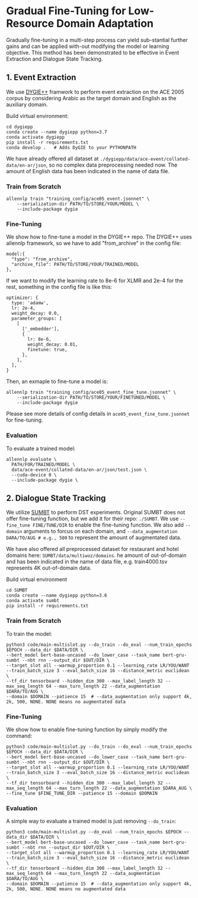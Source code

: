# Gradual Fine-Tuning for Low-Resource Domain Adaptation
Gradually  fine-tuning  in  a  multi-step  process  can  yield  sub-stantial further gains and can be applied with-out modifying the model or learning objective. This method has been demonstrated to be effective in Event Extraction and Dialogue State Tracking.

## 1. Event Extraction

We use [DYGIE++](https://github.com/dwadden/dygiepp) framwork to perform event extraction on the ACE 2005 corpus by considering Arabic as the target domain and English as the auxiliary domain.

Build virtual environment:
```
cd dygiepp
conda create --name dygiepp python=3.7
conda activate dygiepp
pip install -r requirements.txt
conda develop .   # Adds DyGIE to your PYTHONPATH
```

We have already offered all dataset at `./dygiepp/data/ace-event/collated-data/en-ar/json`, so no complex data preprocessing needed now. The amount of English data has been indicated in the name of data file.

### Train from Scratch
```
allennlp train "training_config/ace05_event.jsonnet" \
    --serialization-dir PATH/TO/STORE/YOUR/MODEL \
    --include-package dygie 
```

### Fine-Tuning
We show how to fine-tune a model in the DYGIE++ repo.
The DYGIE++ uses allennlp framework, so we have to add "from_archive" in the config file:
```
model:{
  "type": "from_archive",
  "archive_file": PATH/TO/STORE/YOUR/TRAINED/MODEL
},
```
If we want to modify the learning rate to 8e-6 for XLMR and 2e-4 for the rest, something in the config file is like this:
```
optimizer: {
  type: 'adamw',
  lr: 2e-4,
  weight_decay: 0.0,
  parameter_groups: [
    [
      ['_embedder'],
      {
        lr: 8e-6,
        weight_decay: 0.01,
        finetune: true,
      },
    ],
  ],
}
```

Then, an exmaple to fine-tune a model is:
```
allennlp train "training_config/ace05_event_fine_tune.jsonnet" \
    --serialization-dir PATH/TO/STORE/YOUR/FINETUNED/MODEL \
    --include-package dygie 
```
Please see more details of config details  in `ace05_event_fine_tune.jsonnet` for fine-tuning.
### Evaluation
To evaluate a trained model:
```
allennlp evaluate \
  PATH/FOR/TRAINED/MODEL \
  data/ace-event/collated-data/en-ar/json/test.json \
  --cuda-device 0 \
  --include-package dygie \
```

## 2. Dialogue State Tracking
We utilize [SUMBT](https://github.com/SKTBrain/SUMBT) to perform DST experiments. Original SUMBT does not offer fine-tuning function, but we add it for their repo: `./SUMBT`. We use `--fine_tune FINE/TUNE/DIR` to enable the fine-tuning function. We also add `--domain` arguments to forcus on each domain, and `--data_augmentation DARA/TO/AUG # e.g., 500` to represent the amount of augmentated data. 

We have also offered all preprocessed dataset for restaurant and hotel domains here: `SUMBT/data/multiwoz/domains`. he amount of out-of-domain and has been indicated in the name of data file, e.g. train4000.tsv represents 4K out-of-domain data.

Build virtual environment
```
cd SUMBT
conda create --name dygiepp python=3.6
conda activate sumbt
pip install -r requirements.txt
```

### Train from Scratch
To train the model:
```
python3 code/main-multislot.py --do_train --do_eval --num_train_epochs $EPOCH --data_dir $DATA/DIR \
--bert_model bert-base-uncased --do_lower_case --task_name bert-gru-sumbt --nbt rnn --output_dir $OUT/DIR \
--target_slot all --warmup_proportion 0.1 --learning_rate LR/YOU/WANT --train_batch_size 3 --eval_batch_size 16 --distance_metric euclidean \
--tf_dir tensorboard --hidden_dim 300 --max_label_length 32 --max_seq_length 64 --max_turn_length 22 --data_augmentation $DARA/TO/AUG \
--domain $DOMAIN --patience 15  # --data_augmentation only support 4k, 2k, 500, NONE. NONE means no augmentated data
```

### Fine-Tuning
We show how to enable fine-tuning function by simply modify the command:
```
python3 code/main-multislot.py --do_train --do_eval --num_train_epochs $EPOCH --data_dir $DATA/DIR \
--bert_model bert-base-uncased --do_lower_case --task_name bert-gru-sumbt --nbt rnn --output_dir $OUT/DIR \
--target_slot all --warmup_proportion 0.1 --learning_rate LR/YOU/WANT --train_batch_size 3 --eval_batch_size 16 --distance_metric euclidean \
--tf_dir tensorboard --hidden_dim 300 --max_label_length 32 --max_seq_length 64 --max_turn_length 22 --data_augmentation $DARA_AUG \
--fine_tune $FINE_TUNE_DIR --patience 15 --domain $DOMAIN
```
### Evaluation
A simple way to evaluate a trained model is just removing `--do_train`:
```
python3 code/main-multislot.py --do_eval --num_train_epochs $EPOCH --data_dir $DATA/DIR \
--bert_model bert-base-uncased --do_lower_case --task_name bert-gru-sumbt --nbt rnn --output_dir $OUT/DIR \
--target_slot all --warmup_proportion 0.1 --learning_rate LR/YOU/WANT --train_batch_size 3 --eval_batch_size 16 --distance_metric euclidean \
--tf_dir tensorboard --hidden_dim 300 --max_label_length 32 --max_seq_length 64 --max_turn_length 22 --data_augmentation $DARA/TO/AUG \
--domain $DOMAIN --patience 15  # --data_augmentation only support 4k, 2k, 500, NONE. NONE means no augmentated data
```

